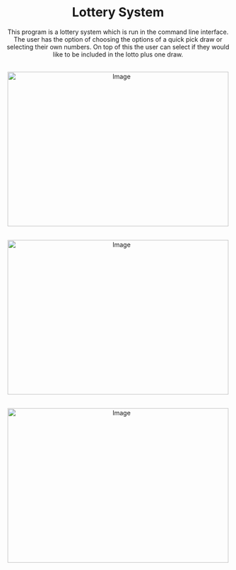 <div align="center">

 <h1>Lottery System</h1>
 <p>
  This program is a lottery system which is run in the command line interface. The user has the option of choosing the options of a quick pick draw or selecting their own numbers. On top of this the user can select if they would like to be included in the lotto plus one draw.
 </p>
 <br>

  <img src="" alt="Image" width="500" height="350"/>


  <br>
  <p>

  </p>
  <br>




  <img src="" alt="Image" width="500" height="350"/>



<br>
<p>

</p>
<br>




  <img src="" alt="Image" width="500" height="350"/>



<br>
<p>

</p>

</div>
